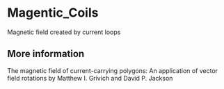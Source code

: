 # Magentic_Coils
Magnetic field created by current loops 

## More information
The magnetic field of current-carrying polygons: An application of vector field rotations by
Matthew I. Grivich and David P. Jackson

